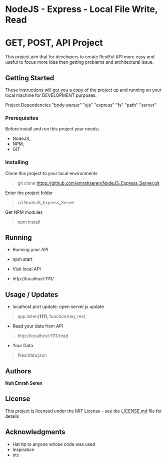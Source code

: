 # NodeJS - Express - Local File Write, Read
# GET, POST, API Project

This project aim that for developers to create RestFul API more easy and useful to focus more idea then getting problems and architectural issue. 

## Getting Started

These instructions will get you a copy of the project up and running on your local machine for DEVELOPMENT purposes. 

Project Dependencies 
"body-parser"
"ejs"
"express"
"fs"
"path"
"server"
    
### Prerequisites

Before install and run this project your needs;
- NodeJS,
- NPM,
- GIT

### Installing

Clone this project to your local environments
>git clone https://github.com/emrahseren/NodeJS_Express_Server.git

Enter the project folder 
>cd NodeJS_Express_Server

Get NPM modules
>npm install 

## Running 

* Running your API
- npm start

* Visit local API 
- http://localhost:1111/

## Usage / Updates 

* localhost port update; open server.js update
> app.listen(**1111**, function(req, res)

* Read your data from API 
> http://localhost:1111/read

* Your Data
> files/data.json


## Authors

**Nuh Emrah Seren** 

## License

This project is licensed under the MIT License - see the [LICENSE.md](LICENSE.md) file for details

## Acknowledgments

* Hat tip to anyone whose code was used
* Inspiration
* etc
